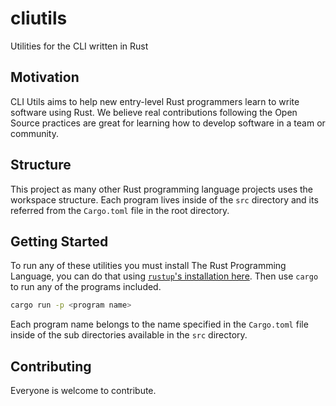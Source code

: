 # cliutils

Utilities for the CLI written in Rust

## Motivation

CLI Utils aims to help new entry-level Rust programmers learn to write software
using Rust. We believe real contributions following the Open Source practices
are great for learning how to develop software in a team or community.

## Structure

This project as many other Rust programming language projects uses the workspace
structure. Each program lives inside of the `src` directory and its referred
from the `Cargo.toml` file in the root directory.

## Getting Started

To run any of these utilities you must install The Rust Programming Language,
you can do that using [`rustup`'s installation here][1]. Then use `cargo` to
run any of the programs included.

```bash
cargo run -p <program name>
```

Each program name belongs to the name specified in the `Cargo.toml` file inside
of the sub directories available in the `src` directory.

[1]: https://rustup.rs

## Contributing

Everyone is welcome to contribute.
